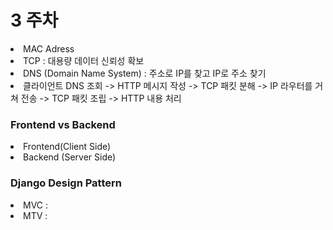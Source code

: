 #  3 주차

<li> MAC Adress
<li> TCP : 대용량 데이터 신뢰성 확보
<li> DNS (Domain Name System) : 주소로 IP를 찾고 IP로 주소 찾기
<li> 클라이언트 DNS 조회 -> HTTP 메시지 작성 -> TCP 패킷 분해 -> IP 라우터를 거쳐 전송 -> TCP 패킷 조립 -> HTTP 내용 처리

### Frontend vs Backend 

<li> Frontend(Client Side)  
<li> Backend (Server Side) 

### Django Design Pattern

<li> MVC : 
<li> MTV : 
